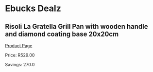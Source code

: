 
# Ebucks Dealz
## Risoli La Gratella Grill Pan with wooden handle and diamond coating base 20x20cm
[Product Page](https://www.ebucks.com/web/shop/productSelected.do?prodId=1162562291&catId=1157659933)

Price: R529.00

Savings: 270.0


	